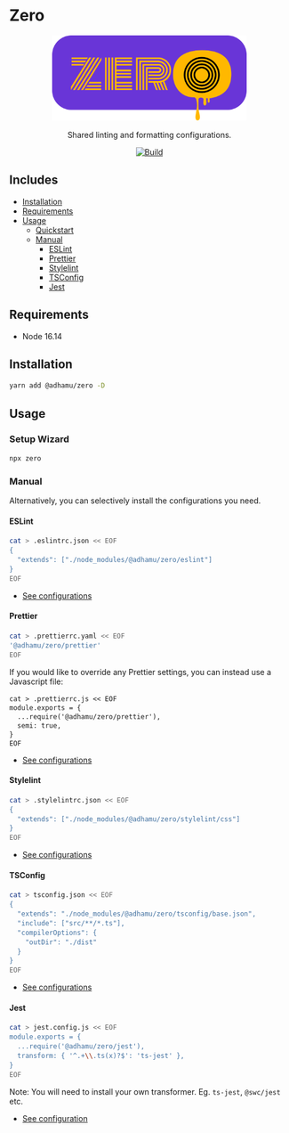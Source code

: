 # Zero

<div align="center">
  <img src="https://raw.githubusercontent.com/adhamu/zero/main/logo.png" alt="drawing" width="350"/>

Shared linting and formatting configurations.

[![Build](https://github.com/adhamu/zero/workflows/CI/badge.svg)](https://github.com/adhamu/zero/actions)

</div>

## Includes

- [Installation](#installation)
- [Requirements](#requirements)
- [Usage](#usage)
  - [Quickstart](#quickstart)
  - [Manual](#manual)
    - [ESLint](#eslint)
    - [Prettier](#prettier)
    - [Stylelint](#stylelint)
    - [TSConfig](#tsconfig)
    - [Jest](#jest)

## Requirements

- Node 16.14

## Installation

```sh
yarn add @adhamu/zero -D
```

## Usage

### Setup Wizard

```sh
npx zero
```

### Manual

Alternatively, you can selectively install the configurations you need.

#### ESLint

```sh
cat > .eslintrc.json << EOF
{
  "extends": ["./node_modules/@adhamu/zero/eslint"]
}
EOF
```

- [See configurations](./eslint)

#### Prettier

```sh
cat > .prettierrc.yaml << EOF
'@adhamu/zero/prettier'
EOF
```

If you would like to override any Prettier settings, you can instead use a Javascript file:

```shell
cat > .prettierrc.js << EOF
module.exports = {
  ...require('@adhamu/zero/prettier'),
  semi: true,
}
EOF
```

- [See configurations](./prettier)

#### Stylelint

```sh
cat > .stylelintrc.json << EOF
{
  "extends": ["./node_modules/@adhamu/zero/stylelint/css"]
}
EOF
```

- [See configurations](./stylelint)

#### TSConfig

```sh
cat > tsconfig.json << EOF
{
  "extends": "./node_modules/@adhamu/zero/tsconfig/base.json",
  "include": ["src/**/*.ts"],
  "compilerOptions": {
    "outDir": "./dist"
  }
}
EOF
```

- [See configurations](./tsconfig)

#### Jest

```sh
cat > jest.config.js << EOF
module.exports = {
  ...require('@adhamu/zero/jest'),
  transform: { '^.+\\.ts(x)?$': 'ts-jest' },
}
EOF
```

Note: You will need to install your own transformer. Eg. `ts-jest`, `@swc/jest` etc.

- [See configuration](./jest)

